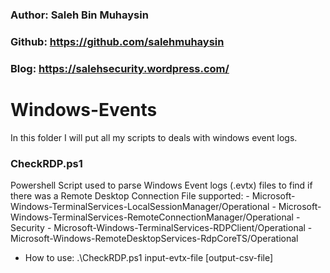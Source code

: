 ### Author: Saleh Bin Muhaysin
### Github: https://github.com/salehmuhaysin
### Blog: https://salehsecurity.wordpress.com/

# Windows-Events

In this folder I will put all my scripts to deals with windows event logs.

### CheckRDP.ps1
 Powershell Script used to parse Windows Event logs (.evtx) files to find if there was a Remote Desktop Connection
 File supported:
 	  - Microsoft-Windows-TerminalServices-LocalSessionManager/Operational
 	  - Microsoft-Windows-TerminalServices-RemoteConnectionManager/Operational
 	  - Security
 	  - Microsoft-Windows-TerminalServices-RDPClient/Operational
 	  - Microsoft-Windows-RemoteDesktopServices-RdpCoreTS/Operational

- How to use:
 	.\CheckRDP.ps1 input-evtx-file [output-csv-file]
